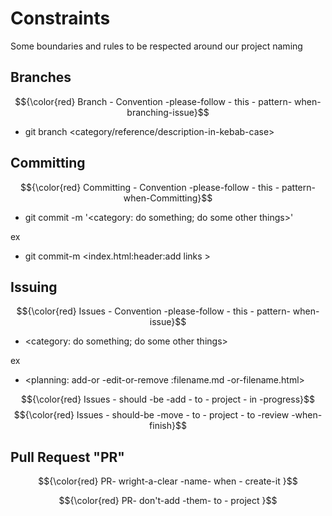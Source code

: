 # Constraints

Some boundaries and rules to be respected around our project naming

## Branches

$${\color{red}  Branch - Convention -please-follow - this - pattern- when- branching-issue}$$

- git branch <category/reference/description-in-kebab-case>

## Committing

$${\color{red}  Committing - Convention -please-follow - this - pattern- when-Committing}$$

- git commit -m '<category: do something; do some other things>'
  
 ex

- git commit-m <index.html:header:add links >

## Issuing

$${\color{red}  Issues - Convention -please-follow - this - pattern- when-issue}$$

- <category: do something; do some other things>

 ex

- <planning: add-or -edit-or-remove :filename.md -or-filename.html>
  
$${\color{red}  Issues - should -be -add  - to  - project - in -progress}$$
$${\color{red}  Issues - should-be -move  - to  - project - to -review -when-finish}$$

## Pull Request "PR"

$${\color{red}  PR- wright-a-clear  -name- when  - create-it  }$$

$${\color{red}  PR- don't-add  -them- to  - project  }$$
